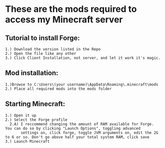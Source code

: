 # These are the mods required to access my Minecraft server
## Tutorial to install Forge:
``` 
1.) Download the version listed in the Repo
2.) Open the file like any other
3.) Click Client Installation, not server, and let it work it's magic.  
``` 
## Mod installation:
```
1.)Browse to C:\Users\(your username)\AppData\Roaming\.minecraft\mods
2.) Place all required mods into the mods folder
```

## Starting Minecraft:
```
1.) Open it up
2.) Select the Forge profile
  2.A) I reccommend changing the amount of RAM available for Forge. You can do so by clicking "Launch Options", toggling advanced
       settings on, click forge, toggle JVM arguments on, edit the 2G to 6 or so. Don't go above half your total system RAM, click save
3.) Launch Minecraft
```
